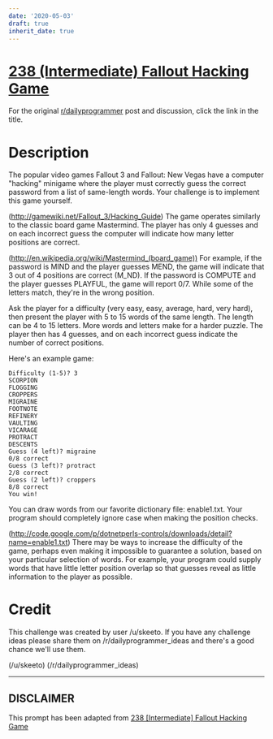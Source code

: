 ```yaml
---
date: '2020-05-03'
draft: true
inherit_date: true
---
```


# [238 (Intermediate) Fallout Hacking Game](https://www.reddit.com/r/dailyprogrammer/comments/3qjnil/20151028_challenge_238_intermediate_fallout/)

For the original [r/dailyprogrammer](https://www.reddit.com/r/dailyprogrammer/) post and discussion, click the link in the title.

# Description
The popular video games Fallout 3 and Fallout: New Vegas have a computer "hacking" minigame where the player must correctly guess the correct password from a list of same-length words. Your challenge is to implement this game yourself.

(http://gamewiki.net/Fallout_3/Hacking_Guide)
The game operates similarly to the classic board game Mastermind. The player has only 4 guesses and on each incorrect guess the computer will indicate how many letter positions are correct.

(http://en.wikipedia.org/wiki/Mastermind_(board_game))
For example, if the password is MIND and the player guesses MEND, the game will indicate that 3 out of 4 positions are correct (M_ND). If the password is COMPUTE and the player guesses PLAYFUL, the game will report 0/7. While some of the letters match, they're in the wrong position.

Ask the player for a difficulty (very easy, easy, average, hard, very hard), then present the player with 5 to 15 words of the same length. The length can be 4 to 15 letters. More words and letters make for a harder puzzle. The player then has 4 guesses, and on each incorrect guess indicate the number of correct positions.

Here's an example game:


```
Difficulty (1-5)? 3
SCORPION
FLOGGING
CROPPERS
MIGRAINE
FOOTNOTE
REFINERY
VAULTING
VICARAGE
PROTRACT
DESCENTS
Guess (4 left)? migraine
0/8 correct
Guess (3 left)? protract
2/8 correct
Guess (2 left)? croppers
8/8 correct
You win!
```
You can draw words from our favorite dictionary file: enable1.txt. Your program should completely ignore case when making the position checks.

(http://code.google.com/p/dotnetperls-controls/downloads/detail?name=enable1.txt)
There may be ways to increase the difficulty of the game, perhaps even making it impossible to guarantee a solution, based on your particular selection of words. For example, your program could supply words that have little letter position overlap so that guesses reveal as little information to the player as possible.

# Credit
This challenge was created by user /u/skeeto. If you have any challenge ideas please share them on /r/dailyprogrammer_ideas and there's a good chance we'll use them.  

(/u/skeeto)
(/r/dailyprogrammer_ideas)

----
## **DISCLAIMER**
This prompt has been adapted from [238 [Intermediate] Fallout Hacking Game](https://www.reddit.com/r/dailyprogrammer/comments/3qjnil/20151028_challenge_238_intermediate_fallout/
)
